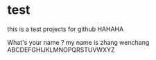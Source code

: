 test
====

this is a test projects for github
HAHAHA

What's your name ? 
my name is zhang wenchang
ABCDEFGHIJKLMNOPQRSTUVWXYZ